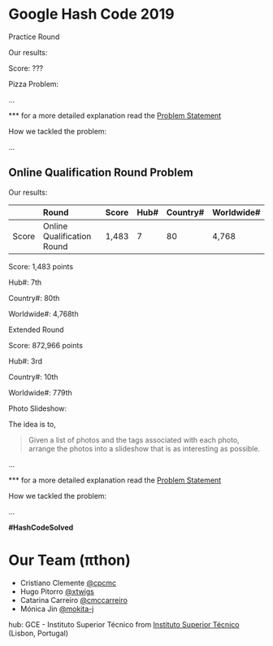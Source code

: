 # Google Hash Code 2019

Practice Round

Our results:

Score: ???

Pizza Problem:

...

*** for a more detailed explanation read the [Problem Statement](practice-round/pizza.pdf)

How we tackled the problem:

...




## Online Qualification Round Problem

Our results:

|         | Round | Score | Hub# | Country# | Worldwide# |
| :------ | :---- | :---- | :--- | :------- | :--------- |
| Score   | Online Qualification Round | 1,483     | 7   | 80 | 4,768

Score: 1,483 points

Hub#: 7th

Country#: 80th

Worldwide#: 4,768th

Extended Round

Score: 872,966 points

Hub#: 3rd

Country#: 10th

Worldwide#: 779th



Photo Slideshow:

The idea is to,

> Given a list of photos and the tags associated with each photo, arrange the photos into
a slideshow that is as interesting as possible.

...

*** for a more detailed explanation read the [Problem Statement](qualification-round/photo_slideshow.pdf)

How we tackled the problem:

...

**#HashCodeSolved**



# Our Team (πthon)
* Cristiano Clemente [@cpcmc](https://github.com/cpcmc)
* Hugo Pitorro [@xtwigs](https://github.com/xtwigs)
* Catarina Carreiro [@cmccarreiro](https://github.com/cmccarreiro)
* Mónica Jin [@mokita-j](https://github.com/Mokita-J)

hub: GCE - Instituto Superior Técnico
from [Instituto Superior Técnico](https://tecnico.ulisboa.pt/en/) (Lisbon, Portugal)
